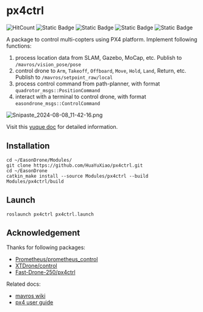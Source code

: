 # px4ctrl

![HitCount](https://img.shields.io/endpoint?url=https%3A%2F%2Fhits.dwyl.com%2FHuaYuXiao%2Fpx4ctrl.json%3Fcolor%3Dpink)
![Static Badge](https://img.shields.io/badge/ROS-melodic_/_noetic-22314E?logo=ros)
![Static Badge](https://img.shields.io/badge/C%2B%2B-11_/_14-00599C?logo=cplusplus)
![Static Badge](https://img.shields.io/badge/Python-3.8.10-3776AB?logo=python)
![Static Badge](https://img.shields.io/badge/Ubuntu-18.04.06_/_20.04.6-E95420?logo=ubuntu)

A package to control multi-copters using PX4 platform. Implement following functions: 

1. process location data from SLAM, Gazebo, MoCap, etc. Publish to `/mavros/vision_pose/pose`
2. control drone to `Arm`, `Takeoff`, `Offboard`, `Move`, `Hold`, `Land`, Return, etc. Publish to `/mavros/setpoint_raw/local`
3. process control command from path-planner, with format `quadrotor_msgs::PositionCommand`
4. interact with a terminal to control drone, with format `easondrone_msgs::ControlCommand`

![Snipaste_2024-08-08_11-42-16.png](doc%2FSnipaste_2024-08-08_11-42-16.png)

Visit this [yuque doc](https://www.yuque.com/g/easonhua/nx9k7f/xuv0pnk5yxk9qw3v/collaborator/join?token=V4SM11MTCXNawO7w&source=doc_collaborator#) for detailed information.

## Installation

```shell
cd ~/EasonDrone/Modules/
git clone https://github.com/HuaYuXiao/px4ctrl.git
cd ~/EasonDrone
catkin_make install --source Modules/px4ctrl --build Modules/px4ctrl/build
```

## Launch

```shell
roslaunch px4ctrl px4ctrl.launch
```

## Acknowledgement

Thanks for following packages:

- [Prometheus/prometheus_control](https://github.com/amov-lab/Prometheus/Modules/control)
- [XTDrone/control](https://gitee.com/robin_shaun/XTDrone/control)
- [Fast-Drone-250/px4ctrl](https://github.com/ZJU-FAST-Lab/Fast-Drone-250/src/realflight_modules/px4ctrl)

Related docs:

- [mavros wiki](https://wiki.ros.org/mavros)
- [px4 user guide](https://docs.px4.io/master/en/)
